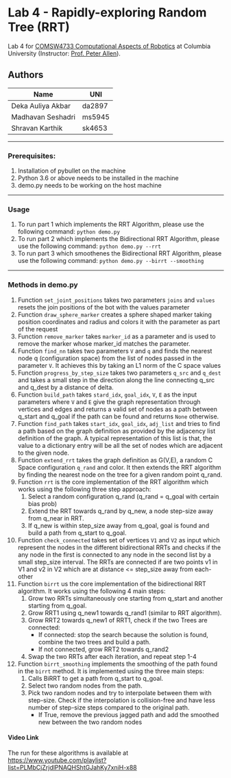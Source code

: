 # Lab 4 - Rapidly-exploring Random Tree (RRT)
Lab 4 for [COMSW4733 Computational Aspects of Robotics](https://www.cs.columbia.edu/~allen/F19/) at Columbia University (Instructor: [Prof. Peter Allen](http://www.cs.columbia.edu/~allen/)).

## Authors

| Name | UNI|
| - | - |
| Deka Auliya Akbar | da2897 |
| Madhavan Seshadri | ms5945 |
| Shravan Karthik | sk4653 |

----
### Prerequisites:

1. Installation of pybullet on the machine
1. Python 3.6 or above needs to be installed in the machine
1. demo.py needs to be working on the host machine

----
### Usage
1. To run part 1 which implements the RRT Algorithm, please use the following command:
`python demo.py`
1. To run part 2 which implements the Bidirectional RRT Algorithm, please use the following command:
`python demo.py --rrt`
1. To run part 3 which smoothenes the Bidirectional RRT Algorithm, please use the following command:
`python demo.py --birrt --smoothing`

----
### Methods in demo.py
1. Function `set_joint_positions` takes two parameters `joins` and `values` resets the join positions 
of the bot with the values parameter
1. Function `draw_sphere_marker` creates a sphere shaped marker taking position coordinates and radius
and colors it with the parameter as part of the request
1. Function `remove_marker` takes `marker_id` as a parameter and is used to remove the marker whose 
marker_id matches the parameter.
1. Function `find_nn` takes two parameters `V` and `q` and finds the nearest node q (configuration space) from the
 list of nodes passed in the parameter `V`. It achieves this by taking an L1 norm of the C space values
1. Function `progress_by_step_size` takes two parameters `q_src` and `q_dest` and takes a small step in the direction 
along the line connecting q_src and q_dest by a distance of delta.
1. Function `build_path` takes `stard_idx`, `goal_idx`, `V`, `E` as the input parameters where `V` and `E` give the 
graph representation through vertices and edges and returns a valid set of nodes as a path between q_start and q_goal if
the path can be found and returns `None` otherwise.
1. Function `find_path` takes `start_idx`, `goal_idx`, `adj_list` and tries to find a path based on the graph definition
 as provided by the adjacency list definition of the graph. A typical representation of this list is that, the value to 
 a dictionary entry will be all the set of nodes which are adjacent to the given node.
1. Function `extend_rrt` takes the graph definition as G(V,E), a random C Space configuration `q_rand` and color. It 
then extends the RRT algorithm by finding the nearest node on the tree for a given 
random point q_rand.
1. Function `rrt` is the core implementation of the RRT algorithm which works using the following three step approach:
    1. Select a random configuration q_rand (q_rand = q_goal with certain bias prob)
    1. Extend the RRT towards q_rand by q_new, a node step-size away from q_near in RRT.
    1. If q_new is within step_size away from q_goal, goal is found and build a path 
        from q_start to q_goal.
1. Function `check_connected` takes set of vertices `V1` and `V2` as input which represent the nodes in the different 
bidirectional RRTs and checks if the any node in the first is connected to any node in the second list by a small 
step_size interval. The RRTs are connected if are two points v1 in V1 and v2 in V2 which are at 
distance <= step_size away from each-other
1. Function `birrt` us the core implementation of the bidirectional RRT algorithm. It works using the following 
4 main steps:
    1. Grow two RRTs simultaneously one starting from q_start and another starting from q_goal.
    1. Grow RRT1 using q_new1 towards q_rand1 (similar to RRT algorithm).
    1. Grow RRT2 towards q_new1 of RRT1, check if the two Trees are connected:
        - If connected: stop the search because the solution is found, combine the two trees and 
            build a path.
        - If not connected, grow RRT2 towards q_rand2
    1. Swap the two RRTs after each iteration, and repeat step 1-4
1. Function `birrt_smoothing` implements the smoothing of the path found in the `birrt` method. 
It is implemented using the three main steps:
    1. Calls BiRRT to get a path from q_start to q_goal.
    1. Select two random nodes from the path.
    1. Pick two random nodes and try to interpolate between them with step-size. 
        Check if the interpolation is collision-free and have less number of step-size steps
        compared to the original path.
        - If True, remove the previous jagged path and add the smoothed new 
            between the two random nodes

#### Video Link

The run for these algorithms is available at https://www.youtube.com/playlist?list=PLMbCjZrjdlPNAQHShtGJahKy7xniH-x88


